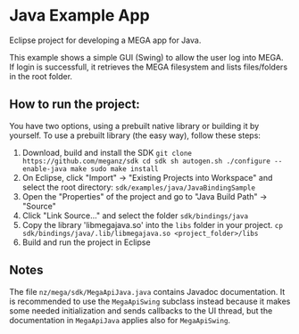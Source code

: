 # Java Example App

Eclipse project for developing a MEGA app for Java.

This example shows a simple GUI (Swing) to allow the user log into MEGA. If login is successfull, it retrieves the MEGA filesystem and lists files/folders in the root folder.

## How to run the project:

You have two options, using a prebuilt native library or building it by yourself.
To use a prebuilt library (the easy way), follow these steps:

1. Download, build and install the SDK
`
git clone https://github.com/meganz/sdk
cd sdk
sh autogen.sh
./configure --enable-java
make
sudo make install
`
2. On Eclipse, click "Import" -> "Existing Projects into Workspace" and select the root directory: `sdk/examples/java/JavaBindingSample`
3. Open the "Properties" of the project and go to "Java Build Path" -> "Source"
4. Click "Link Source..." and select the folder `sdk/bindings/java`
5. Copy the library 'libmegajava.so' into the `libs` folder in your project.
`cp sdk/bindings/java/.lib/libmegajava.so <project_folder>/libs`
6. Build and run the project in Eclipse

## Notes

The file `nz/mega/sdk/MegaApiJava.java` contains Javadoc documentation. It is recommended to use the `MegaApiSwing` subclass instead because it makes some needed initialization and sends callbacks to the UI thread, but the documentation in `MegaApiJava` applies also for `MegaApiSwing`.
